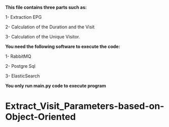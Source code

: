 **This file contains three parts such as:**

1- Extraction EPG

2- Calculation of the Duration and the Visit

3- Calculation of the Unique Visitor.

**You need the following software to execute the code:**

1- RabbitMQ

2- Postgre Sql

3- ElasticSearch

**You only run main.py code to execute program**

# Extract_Visit_Parameters-based-on-Object-Oriented
